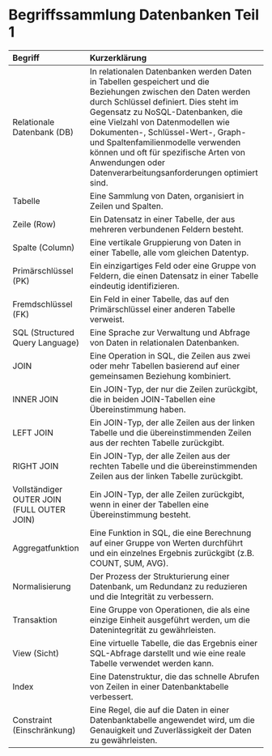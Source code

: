 # Begriffssammlung Datenbanken Teil 1

| Begriff                                    | Kurzerklärung                                                                                                                                                                                                                                                                                                                                                                                                       |
|:-------------------------------------------|:--------------------------------------------------------------------------------------------------------------------------------------------------------------------------------------------------------------------------------------------------------------------------------------------------------------------------------------------------------------------------------------------------------------------|
| Relationale Datenbank (DB)                 | In relationalen Datenbanken werden Daten in Tabellen gespeichert und die Beziehungen zwischen den Daten werden durch Schlüssel definiert. Dies steht im Gegensatz zu NoSQL-Datenbanken, die eine Vielzahl von Datenmodellen wie Dokumenten-, Schlüssel-Wert-, Graph- und Spaltenfamilienmodelle verwenden können und oft für spezifische Arten von Anwendungen oder Datenverarbeitungsanforderungen optimiert sind. |
| Tabelle                                    | Eine Sammlung von Daten, organisiert in Zeilen und Spalten.                                                                                                                                                                                                                                                                                                                                                         |
| Zeile (Row)                                | Ein Datensatz in einer Tabelle, der aus mehreren verbundenen Feldern besteht.                                                                                                                                                                                                                                                                                                                                       |
| Spalte (Column)                            | Eine vertikale Gruppierung von Daten in einer Tabelle, alle vom gleichen Datentyp.                                                                                                                                                                                                                                                                                                                                  |
| Primärschlüssel (PK)                       | Ein einzigartiges Feld oder eine Gruppe von Feldern, die einen Datensatz in einer Tabelle eindeutig identifizieren.                                                                                                                                                                                                                                                                                                 |
| Fremdschlüssel (FK)                        | Ein Feld in einer Tabelle, das auf den Primärschlüssel einer anderen Tabelle verweist.                                                                                                                                                                                                                                                                                                                              |
| SQL (Structured Query Language)            | Eine Sprache zur Verwaltung und Abfrage von Daten in relationalen Datenbanken.                                                                                                                                                                                                                                                                                                                                      |
| JOIN                                       | Eine Operation in SQL, die Zeilen aus zwei oder mehr Tabellen basierend auf einer gemeinsamen Beziehung kombiniert.                                                                                                                                                                                                                                                                                                 |
| INNER JOIN                                 | Ein JOIN-Typ, der nur die Zeilen zurückgibt, die in beiden JOIN-Tabellen eine Übereinstimmung haben.                                                                                                                                                                                                                                                                                                                |
| LEFT JOIN                                  | Ein JOIN-Typ, der alle Zeilen aus der linken Tabelle und die übereinstimmenden Zeilen aus der rechten Tabelle zurückgibt.                                                                                                                                                                                                                                                                                           |
| RIGHT JOIN                                 | Ein JOIN-Typ, der alle Zeilen aus der rechten Tabelle und die übereinstimmenden Zeilen aus der linken Tabelle zurückgibt.                                                                                                                                                                                                                                                                                           |
| Vollständiger OUTER JOIN (FULL OUTER JOIN) | Ein JOIN-Typ, der alle Zeilen zurückgibt, wenn in einer der Tabellen eine Übereinstimmung besteht.                                                                                                                                                                                                                                                                                                                  |
| Aggregatfunktion                           | Eine Funktion in SQL, die eine Berechnung auf einer Gruppe von Werten durchführt und ein einzelnes Ergebnis zurückgibt (z.B. COUNT, SUM, AVG).                                                                                                                                                                                                                                                                      |
| Normalisierung                             | Der Prozess der Strukturierung einer Datenbank, um Redundanz zu reduzieren und die Integrität zu verbessern.                                                                                                                                                                                                                                                                                                        |
| Transaktion                                | Eine Gruppe von Operationen, die als eine einzige Einheit ausgeführt werden, um die Datenintegrität zu gewährleisten.                                                                                                                                                                                                                                                                                               |
| View (Sicht)                               | Eine virtuelle Tabelle, die das Ergebnis einer SQL-Abfrage darstellt und wie eine reale Tabelle verwendet werden kann.                                                                                                                                                                                                                                                                                              |
| Index                                      | Eine Datenstruktur, die das schnelle Abrufen von Zeilen in einer Datenbanktabelle verbessert.                                                                                                                                                                                                                                                                                                                       |
| Constraint (Einschränkung)                 | Eine Regel, die auf die Daten in einer Datenbanktabelle angewendet wird, um die Genauigkeit und Zuverlässigkeit der Daten zu gewährleisten.                                                                                                                                                                                                                                                                         |
